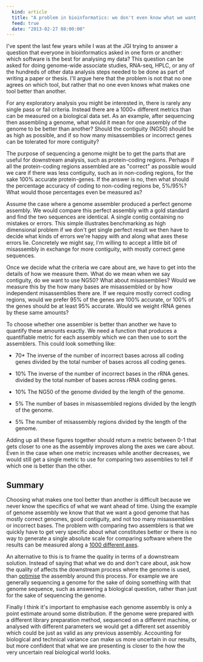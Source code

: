 ```yaml
---
  kind: article
  title: "A problem in bioinformatics: we don't even know what we want."
  feed: true
  date: "2013-02-27 08:00:00"
---
```


I've spent the last few years while I was at the JGI trying to answer a
question that everyone in bioinformatics asked in one form or another: which
software is the best for analysing my data? This question can be asked for
doing genome-wide associate studies, RNA-seq, HPLC, or any of the hundreds of
other data analysis steps needed to be done as part of writing a paper or
thesis. I'll argue here that the problem is not that no one agrees on which
tool, but rather that no one even knows what makes one tool better than
another.

For any exploratory analysis you might be interested in, there is rarely any
single pass or fail criteria. Instead there are a 1000+ different metrics than
can be measured on a biological data set. As an example, after sequencing then
assembling a genome, what would it mean for one assembly of the genome to be
better than another? Should the contiguity (NG50) should be as high as
possible, and if so how many misassemblies or incorrect genes can be tolerated
for more contiguity?

The purpose of sequencing a genome might be to get the parts that are useful
for downstream analysis, such as protein-coding regions. Perhaps if all the
protein-coding regions assembled are as "correct" as possible would we care if
there was less contiguity, such as in non-coding regions, for the sake 100%
accurate protein-genes. If the answer is no, then what should the percentage
accuracy of coding to non-coding regions be, 5%/95%? What would those
percentages even be measured as?

Assume the case where a genome assembler produced a perfect genome assembly. We
would compare this perfect assembly with a gold standard and find the two
sequences are identical. A single contig containing no mistakes or errors. This
simple illustrates benchmarking as high dimensional problem if we don't get
single perfect result we then have to decide what kinds of errors we're happy
with and along what axes these errors lie. Concretely we might say, I'm willing
to accept a little bit of misassembly in exchange for more contiguity, with
mostly correct gene sequences.

Once we decide what the criteria we care about are, we have to get into the
details of how we measure them. What do we mean when we say contiguity, do we
want to use NG50? What about misassemblies? Would we measure this by the how
many bases are misassembled or by how independent misassemblies there are. If we
require mostly correct coding regions, would we prefer 95% of the genes are
100% accurate, or 100% of the genes should be at least 95% accurate. Would we
weight rRNA genes by these same amounts?

To choose whether one assembler is better than another we have to quantify
these amounts exactly. We need a function that produces a quantifiable metric
for each assembly which we can then use to sort the assemblers. This could look
something like:

  * 70* The inverse of the number of incorrect bases across all coding genes
    divided by the total number of bases across all coding genes.

  * 10% The inverse of the number of incorrect bases in the rRNA genes. divided
    by the total number of bases across rRNA coding genes.

  * 10% The NG50 of the genome divided by the length of the genome.

  * 5% The number of bases in misassembled regions divided by the length of the
    genome.

  * 5% The number of misassembly regions divided by the length of the genome.

Adding up all these figures together should return a metric between 0-1 that
gets closer to one as the assembly improves along the axes we care about. Even
in the case when one metric increases while another decreases, we would still
get a single metric to use for comparing two assemblies to tell if which one is
better than the other.

## Summary

Choosing what makes one tool better than another is difficult because we never
know the specifics of what we want ahead of time. Using the example of genome
assembly we know that that we want a good genome that has mostly correct
genomes, good contiguity, and not too many misassemblies or incorrect bases. The
problem with comparing two assemblers is that we quickly have to get very
specific about what constitutes better or there is no way to generate a single
absolute scale for comparing software where the results can be measured along a
[1000 different axes][axes].

[axes]: https://github.com/nucleotides/nucleotides-data/blob/master/controlled_vocabulary/metric.yml

An alternative to this is to frame the quality in terms of a downstream
solution. Instead of saying that what we do and don't care about, ask how the
quality of affects the downstream process where the genome is used, than
[optimise][] the assembly around this process. For example we are generally
sequencing a genome for the sake of doing something with that genome sequence,
such as answering a biological question, rather than just for the sake of
sequencing the genome.

[optimise]: https://blog.sigopt.com/posts/evaluating-hyperparameter-optimization-strategies

Finally I think it's important to emphasise each genome assembly is only a
point estimate around some distribution. If the genome were prepared with a
different library preparation method, sequenced on a different machine, or
analysed with different parameters we would get a different set assembly which
could be just as valid as any previous assembly. Accounting for biological and
technical variance can make us more uncertain in our results, but more
confident that what we are presenting is closer to the how the very uncertain
real biological world looks.
